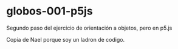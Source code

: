 # globos-001-p5js
Segundo paso del ejercicio de orientación a objetos, pero en p5.js 

Copia de Nael porque soy un ladron de codigo.
